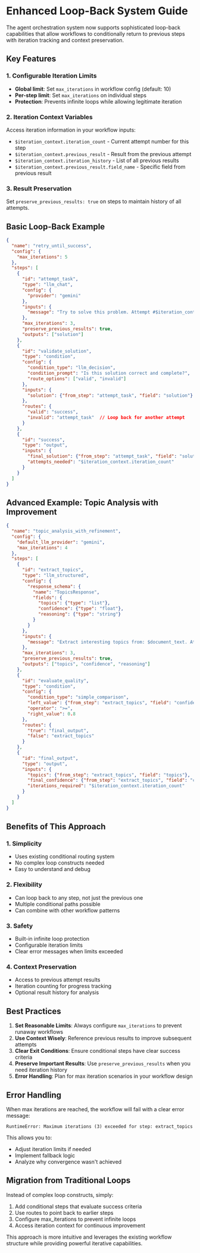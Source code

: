 # Enhanced Loop-Back System Guide

The agent orchestration system now supports sophisticated loop-back capabilities that allow workflows to conditionally return to previous steps with iteration tracking and context preservation.

## Key Features

### 1. Configurable Iteration Limits
- **Global limit**: Set `max_iterations` in workflow config (default: 10)
- **Per-step limit**: Set `max_iterations` on individual steps
- **Protection**: Prevents infinite loops while allowing legitimate iteration

### 2. Iteration Context Variables
Access iteration information in your workflow inputs:
- `$iteration_context.iteration_count` - Current attempt number for this step
- `$iteration_context.previous_result` - Result from the previous attempt
- `$iteration_context.iteration_history` - List of all previous results
- `$iteration_context.previous_result.field_name` - Specific field from previous result

### 3. Result Preservation
Set `preserve_previous_results: true` on steps to maintain history of all attempts.

## Basic Loop-Back Example

```json
{
  "name": "retry_until_success",
  "config": {
    "max_iterations": 5
  },
  "steps": [
    {
      "id": "attempt_task",
      "type": "llm_chat",
      "config": {
        "provider": "gemini"
      },
      "inputs": {
        "message": "Try to solve this problem. Attempt #$iteration_context.iteration_count. Previous result: $iteration_context.previous_result"
      },
      "max_iterations": 3,
      "preserve_previous_results": true,
      "outputs": ["solution"]
    },
    {
      "id": "validate_solution",
      "type": "condition",
      "config": {
        "condition_type": "llm_decision",
        "condition_prompt": "Is this solution correct and complete?",
        "route_options": ["valid", "invalid"]
      },
      "inputs": {
        "solution": {"from_step": "attempt_task", "field": "solution"}
      },
      "routes": {
        "valid": "success",
        "invalid": "attempt_task"  // Loop back for another attempt
      }
    },
    {
      "id": "success",
      "type": "output",
      "inputs": {
        "final_solution": {"from_step": "attempt_task", "field": "solution"},
        "attempts_needed": "$iteration_context.iteration_count"
      }
    }
  ]
}
```

## Advanced Example: Topic Analysis with Improvement

```json
{
  "name": "topic_analysis_with_refinement",
  "config": {
    "default_llm_provider": "gemini",
    "max_iterations": 4
  },
  "steps": [
    {
      "id": "extract_topics",
      "type": "llm_structured",
      "config": {
        "response_schema": {
          "name": "TopicsResponse",
          "fields": {
            "topics": {"type": "list"},
            "confidence": {"type": "float"},
            "reasoning": {"type": "string"}
          }
        }
      },
      "inputs": {
        "message": "Extract interesting topics from: $document_text. Attempt: $iteration_context.iteration_count. Previous topics to improve on: $iteration_context.previous_result.topics"
      },
      "max_iterations": 3,
      "preserve_previous_results": true,
      "outputs": ["topics", "confidence", "reasoning"]
    },
    {
      "id": "evaluate_quality",
      "type": "condition",
      "config": {
        "condition_type": "simple_comparison",
        "left_value": {"from_step": "extract_topics", "field": "confidence"},
        "operator": ">=",
        "right_value": 0.8
      },
      "routes": {
        "true": "final_output",
        "false": "extract_topics"
      }
    },
    {
      "id": "final_output",
      "type": "output",
      "inputs": {
        "topics": {"from_step": "extract_topics", "field": "topics"},
        "final_confidence": {"from_step": "extract_topics", "field": "confidence"},
        "iterations_required": "$iteration_context.iteration_count"
      }
    }
  ]
}
```

## Benefits of This Approach

### 1. Simplicity
- Uses existing conditional routing system
- No complex loop constructs needed
- Easy to understand and debug

### 2. Flexibility
- Can loop back to any step, not just the previous one
- Multiple conditional paths possible
- Can combine with other workflow patterns

### 3. Safety
- Built-in infinite loop protection
- Configurable iteration limits
- Clear error messages when limits exceeded

### 4. Context Preservation
- Access to previous attempt results
- Iteration counting for progress tracking
- Optional result history for analysis

## Best Practices

1. **Set Reasonable Limits**: Always configure `max_iterations` to prevent runaway workflows
2. **Use Context Wisely**: Reference previous results to improve subsequent attempts
3. **Clear Exit Conditions**: Ensure conditional steps have clear success criteria
4. **Preserve Important Results**: Use `preserve_previous_results` when you need iteration history
5. **Error Handling**: Plan for max iteration scenarios in your workflow design

## Error Handling

When max iterations are reached, the workflow will fail with a clear error message:
```
RuntimeError: Maximum iterations (3) exceeded for step: extract_topics
```

This allows you to:
- Adjust iteration limits if needed
- Implement fallback logic
- Analyze why convergence wasn't achieved

## Migration from Traditional Loops

Instead of complex loop constructs, simply:
1. Add conditional steps that evaluate success criteria
2. Use routes to point back to earlier steps
3. Configure max_iterations to prevent infinite loops
4. Access iteration context for continuous improvement

This approach is more intuitive and leverages the existing workflow structure while providing powerful iterative capabilities.